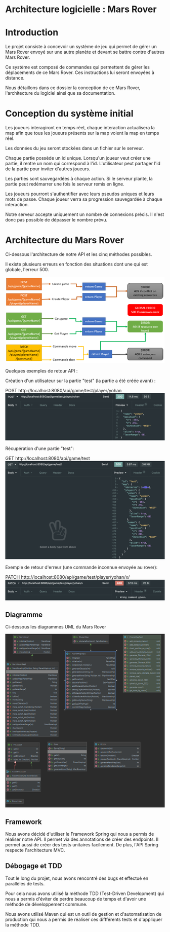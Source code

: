 # Architecture logicielle : Mars Rover

# Introduction

Le projet consiste à concevoir un système de jeu qui permet de gérer un Mars Rover envoyé sur une autre planète et devant se battre contre d'autres Mars Rover. 

Ce système est composé de commandes qui permettent de gérer les déplacements de ce Mars Rover. Ces instructions lui seront envoyées à distance.

Nous détaillons dans ce dossier la conception de ce Mars Rover, l'architecture du logiciel ainsi que sa documentation.

# Conception du système initial

Les joueurs interagiront en temps réel, chaque interaction actualisera la map afin que tous les joueurs présents sur la map voient la map en temps réel.

Les données du jeu seront stockées dans un fichier sur le serveur.

Chaque partie possède un id unique. Lorsqu'un joueur veut créer une partie, il rentre un nom qui correspond à l'id. L'utilisateur peut partager l'id de la partie pour inviter d'autres joueurs.

Les parties sont sauvegardées à chaque action. Si le serveur plante, la partie peut redémarrer une fois le serveur remis en ligne.

Les joueurs pourront s'authentifier avec leurs pseudos uniques et leurs mots de passe. Chaque joueur verra sa progression sauvegardée à chaque interaction.

Notre serveur accepte uniquement un nombre de connexions précis. Il n'est donc pas possible de dépasser le nombre prévu.

# Architecture du Mars Rover

Ci-dessous l'architecture de notre API et les cinq méthodes possibles.

Il existe plusieurs erreurs en fonction des situations dont une qui est globale, l'erreur 500.

![100% center](img/schema_api.png)

Quelques exemples de retour API :

Création d'un utilisateur sur la partie "test" (la partie a été créée avant) :

POST http://localhost:8080/api/game/test/player/yohan
![100% center](img/api1.png)

Récupération d'une partie "test":

GET http://localhost:8080/api/game/test
![100% center](img/api2.png)

Exemple de retour d'erreur (une commande inconnue envoyée au rover):

PATCH http://localhost:8080/api/game/test/player/yohan/x/
![100% center](img/api3.png)

## Diagramme 

Ci-dessous les diagrammes UML du Mars Rover

![100% center](img/UML_diagram.png)

## Framework

Nous avons décidé d'utiliser le Framework Spring qui nous a permis de réaliser notre API.
Il permet via des annotations de créer des endpoints. Il permet aussi de créer des tests unitaires facilement.
De plus, l'API Spring respecte l'architecture MVC.

## Débogage et TDD

Tout le long du projet, nous avons rencontré des bugs et effectué en parallèles de tests.

Pour cela nous avons utilisé la méthode TDD (Test-Driven Development) qui nous a permis d'éviter de perdre beaucoup de temps et d'avoir une méthode de développement commune.

Nous avons utilisé Maven qui est un outil de gestion et d'automatisation de production qui nous a permis de réaliser ces diffférents tests et d'appliquer la méthode TDD.
